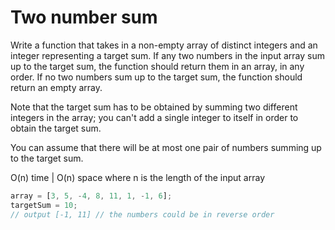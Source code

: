 # Two number sum

Write a function that takes in a non-empty array of distinct integers and an
integer representing a target sum. If any two numbers in the input array sum
up to the target sum, the function should return them in an array, in any
order. If no two numbers sum up to the target sum, the function should return
an empty array.

Note that the target sum has to be obtained by summing two different integers
in the array; you can't add a single integer to itself in order to obtain the
target sum.

You can assume that there will be at most one pair of numbers summing up to
the target sum.

O(n) time | O(n) space where n is the length of the input array

```javascript
array = [3, 5, -4, 8, 11, 1, -1, 6];
targetSum = 10;
// output [-1, 11] // the numbers could be in reverse order
```
